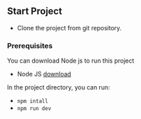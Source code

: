 
## Start Project
- Clone the project from git repository.

### Prerequisites
You can download Node js to run this project
* Node JS
[download](https://nodejs.org/en/download/)  

In the project directory, you can run:

- `npm intall`
- `npm run dev`
